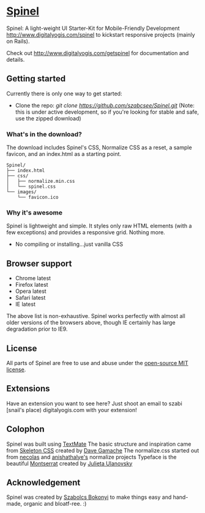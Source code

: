 # [Spinel](http://www.digitalyogis.com/spinel)
Spinel: A light-weight UI Starter-Kit for Mobile-Friendly Development http://www.digitalyogis.com/spinel to kickstart responsive projects (mainly on Rails).

Check out <http://www.digitalyogis.com/getspinel> for documentation and details.

## Getting started
Currently there is only one way to get started:
- Clone the repo: _git clone https://github.com/szabcsee/Spinel.git_ (Note: this is under active development, so if you're looking for stable and safe, use the zipped download)


### What's in the download?

The download includes Spinel's CSS, Normalize CSS as a reset, a sample favicon, and an index.html as a starting point.

```
Spinel/
├── index.html
├── css/
│   ├── normalize.min.css
│   └── spinel.css
└── images/
    └── favicon.ico

```

### Why it's awesome

Spinel is lightweight and simple. It styles only raw HTML elements (with a few exceptions) and provides a responsive grid. Nothing more.
- No compiling or installing...just vanilla CSS


## Browser support

- Chrome latest
- Firefox latest
- Opera latest
- Safari latest
- IE latest

The above list is non-exhaustive. Spinel works perfectly with almost all older versions of the browsers above, though IE certainly has large degradation prior to IE9.


## License

All parts of Spinel are free to use and abuse under the [open-source MIT license](https://github.com/szabcsee/Spinel/blob/master/LICENSE.md).


## Extensions

Have an extension you want to see here? Just shoot an email to szabi [snail's place) digitalyogis.com  with your extension!


## Colophon

Spinel was built using [TextMate](http://www.maromates.com)
The basic structure and inspiration came from [Skeleton CSS](https://github.com/dhg/Skeleton) created by [Dave Gamache](https://github.com/dhg)
The normalize.css started out from [necolas](github.com/necolas/normalize.css) and [anishathalye's](git.io/normalize) normalize projects
Typeface is the beautiful [Montserrat](https://fonts.google.com/specimen/Montserrat) created by [Julieta Ulanovsky](http://www.zkysky.com.ar/)



## Acknowledgement

Spinel was created by [Szabolcs Bokonyi](https://twitter.com/szabcsee) to make things easy and hand-made, organic and bloatf-ree. :)